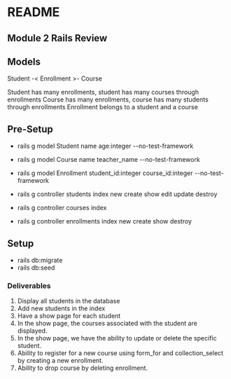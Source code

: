 # README

## Module 2 Rails Review

## Models
Student -< Enrollment >- Course 

Student has many enrollments, student has many courses through enrollments
Course has many enrollments, course has many students through enrollments 
Enrollment belongs to a student and a course

## Pre-Setup
- rails g model Student name age:integer --no-test-framework
- rails g model Course name teacher_name --no-test-framework
- rails g model Enrollment student_id:integer course_id:integer --no-test-framework

- rails g controller students index new create show edit update destroy
- rails g controller courses index 
- rails g controller enrollments index new create show destroy

## Setup

- rails db:migrate
- rails db:seed

### Deliverables 

1. Display all students in the database
2. Add new students in the index
3. Have a show page for each student
4. In the show page, the courses associated with the student are displayed.
5. In the show page, we have the ability to update or delete the specific student.
6. Ability to register for a new course using form_for and collection_select by creating a new enrollment. 
7. Ability to drop course by deleting enrollment.
